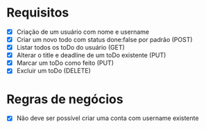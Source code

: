 # Requisitos
- [x] Criação de um usuário com nome e username
- [x] Criar um novo todo com status done:false por padrão (POST)
- [x] Listar todos os toDo do usuário (GET)
- [x] Alterar o title e deadline de um toDo existente (PUT)
- [x] Marcar um toDo como feito (PUT)
- [x] Excluir um toDo (DELETE)

# Regras de negócios
- [x] Não deve ser possível criar uma conta com username existente
